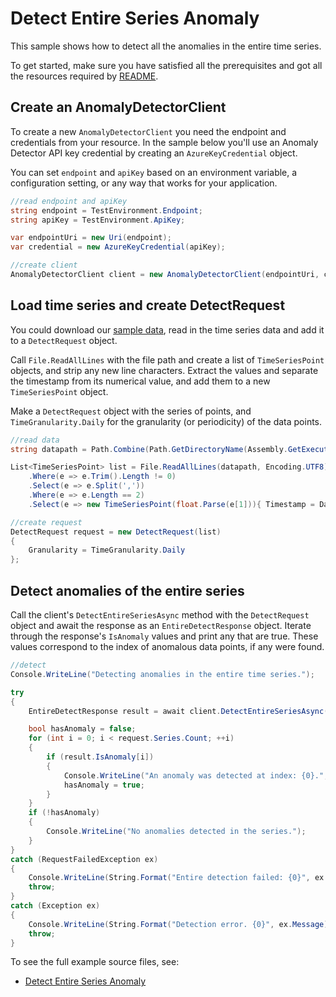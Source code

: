 # Detect Entire Series Anomaly
This sample shows how to detect all the anomalies in the entire time series.

To get started, make sure you have satisfied all the prerequisites and got all the resources required by [README][README].

## Create an AnomalyDetectorClient

To create a new `AnomalyDetectorClient` you need the endpoint and credentials from your resource. In the sample below you'll use an Anomaly Detector API key credential by creating an `AzureKeyCredential` object.

You can set `endpoint` and `apiKey` based on an environment variable, a configuration setting, or any way that works for your application.

```C# Snippet:CreateAnomalyDetectorClient
//read endpoint and apiKey
string endpoint = TestEnvironment.Endpoint;
string apiKey = TestEnvironment.ApiKey;

var endpointUri = new Uri(endpoint);
var credential = new AzureKeyCredential(apiKey);

//create client
AnomalyDetectorClient client = new AnomalyDetectorClient(endpointUri, credential);
```

## Load time series and create DetectRequest

You could download our [sample data][SampleData], read in the time series data and add it to a `DetectRequest` object.

Call `File.ReadAllLines` with the file path and create a list of `TimeSeriesPoint` objects, and strip any new line characters. Extract the values and separate the timestamp from its numerical value, and add them to a new `TimeSeriesPoint` object.

Make a `DetectRequest` object with the series of points, and `TimeGranularity.Daily` for the granularity (or periodicity) of the data points.

```C# Snippet:ReadSeriesData
//read data
string datapath = Path.Combine(Path.GetDirectoryName(Assembly.GetExecutingAssembly().Location), "samples", "data", "request-data.csv");

List<TimeSeriesPoint> list = File.ReadAllLines(datapath, Encoding.UTF8)
    .Where(e => e.Trim().Length != 0)
    .Select(e => e.Split(','))
    .Where(e => e.Length == 2)
    .Select(e => new TimeSeriesPoint(float.Parse(e[1])){ Timestamp = DateTime.Parse(e[0])}).ToList();

//create request
DetectRequest request = new DetectRequest(list)
{
    Granularity = TimeGranularity.Daily
};
```

## Detect anomalies of the entire series
Call the client's `DetectEntireSeriesAsync` method with the `DetectRequest` object and await the response as an `EntireDetectResponse` object. Iterate through the response's `IsAnomaly` values and print any that are true. These values correspond to the index of anomalous data points, if any were found.

```C# Snippet:DetectEntireSeriesAnomaly
//detect
Console.WriteLine("Detecting anomalies in the entire time series.");

try
{
    EntireDetectResponse result = await client.DetectEntireSeriesAsync(request).ConfigureAwait(false);

    bool hasAnomaly = false;
    for (int i = 0; i < request.Series.Count; ++i)
    {
        if (result.IsAnomaly[i])
        {
            Console.WriteLine("An anomaly was detected at index: {0}.", i);
            hasAnomaly = true;
        }
    }
    if (!hasAnomaly)
    {
        Console.WriteLine("No anomalies detected in the series.");
    }
}
catch (RequestFailedException ex)
{
    Console.WriteLine(String.Format("Entire detection failed: {0}", ex.Message));
    throw;
}
catch (Exception ex)
{
    Console.WriteLine(String.Format("Detection error. {0}", ex.Message));
    throw;
}
```
To see the full example source files, see:

* [Detect Entire Series Anomaly](https://github.com/Azure/azure-sdk-for-net/blob/main/sdk/anomalydetector/Azure.AI.AnomalyDetector/tests/samples/Sample1_DetectEntireSeriesAnomaly.cs)

[README]: https://github.com/Azure/azure-sdk-for-net/blob/main/sdk/anomalydetector/Azure.AI.AnomalyDetector/README.md
[SampleData]: https://github.com/Azure/azure-sdk-for-net/tree/main/sdk/anomalydetector/Azure.AI.AnomalyDetector/tests/samples/data/request-data.csv